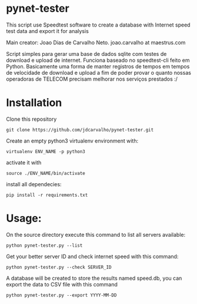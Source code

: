 # pynet-tester

This script use Speedtest software to create a database with Internet speed test data and export it for analysis

Main creator: Joao Dias de Carvalho Neto. joao.carvalho at maestrus.com

Script simples para gerar uma base de dados sqlite com testes de download e upload de internet. Funciona baseado no speedtest-cli feito em Python. Basicamente uma forma de manter registros de tempos em tempos de velocidade de download e upload a fim de poder provar o quanto nossas operadoras de TELECOM precisam melhorar nos serviços prestados :/


# Installation

Clone this repository

    git clone https://github.com/jdcarvalho/pynet-tester.git

Create an empty python3 virtualenv environment with:

    virtualenv ENV_NAME -p python3

activate it with
    
    source ./ENV_NAME/bin/activate

install all dependecies:

    pip install -r requirements.txt

# Usage:

On the source directory execute this command to list all servers available:

    python pynet-tester.py --list
    
Get your better server ID and check internet speed with this command:

    python pynet-tester.py --check SERVER_ID

A database will be created to store the results named speed.db, you can export the data to CSV file with this command

    python pynet-tester.py --export YYYY-MM-DD
